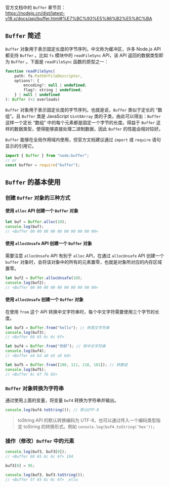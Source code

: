 
官方文档中的 `Buffer` 章节页：  
https://nodejs.cn/dist/latest-v18.x/docs/api/buffer.html#%E7%BC%93%E5%86%B2%E5%8C%BA

## `Buffer` 简述

`Buffer` 对象用于表示固定长度的字节序列，中文称为缓冲区，许多 Node.js API 都支持 `Buffer` 。比如 `fs` 模块中的 `readFileSync` API，该 API 返回的数据类型即为 `Buffer` 。下面是 `readFileSync` 函数的原型之一：

```javascript
function readFileSync(
    path: fs.PathOrFileDescriptor,
    options?: {
        encoding?: null | undefined;
        flag?: string | undefined;
    } | null | undefined
): Buffer (+2 overloads)
```

`Buffer` 对象用于表示固定长度的字节序列。也就是说，`Buffer` 类似于定长的 “数组”。且 `Buffer` 类是 JavaScript `Uint8Array` 类的子类，由此可以得出：`Buffer` 这样一个定长 “数组” 中的每个元素都是固定一个字节的长度。得益于 `Buffer` 这样的数据类型，使得能够直接处理二进制数据，因此 `Buffer` 的性能会相对较好。

`Buffer` 能够在全局作用域内使用，但官方文档建议通过 `import` 或 `require` 语句显示的引用它。

```javascript
import { Buffer } from "node:buffer";
// or
const buffer = require("buffer");
```

## `Buffer` 的基本使用

### 创建 `Buffer` 对象的三种方式

#### 使用 `alloc` API 创建一个 `Buffer` 对象

```javascript
let buf = Buffer.alloc(10);
console.log(buf);
// <Buffer 00 00 00 00 00 00 00 00 00 00>
```

#### 使用 `allocUnsafe` API 创建一个 `Buffer` 对象

需要注意 `allocUnsafe` API 有别于 `alloc` API，在通过 `allocUnsafe` API 创建一个 `buffer` 对象时，会将该对象中的所有的元素置零，也就是对象所对应的内存区域置零。

```javascript
let buf2 = Buffer.allocUnsafe(10);
console.log(buf2);
// <Buffer 00 00 00 00 00 00 00 00 00 00>
```

#### 使用 `allocUnsafe` 创建一个 `Buffer` 对象

在使用 `from` 这个 API 转换中文字符串时，每个中文字符需要使用三个字节的长度。

```javascript
let buf3 = Buffer.from("hello"); // 转英文字符串
console.log(buf3);
// <Buffer 68 65 6c 6c 6f>

let buf4 = Buffer.from("你好"); // 转中文字符串
console.log(buf4);
// <Buffer e4 bd a0 e5 a5 bd>

let buf5 = Buffer.from([108, 111, 118, 101]); // 转数组
console.log(buf5);
// <Buffer 6c 6f 76 65>
```

### `Buffer` 对象转换为字符串

通过使用上面的变量，将变量 `buf4` 转换为字符串并输出。

```javascript
console.log(buf4.toString()); // 默认UTF-8
```

> toString API 的默认转换编码为 UTF-8，也可以通过传入一个编码类型指定 toString 的转换形式。例如 `console.log(buf4.toString('hex'));`

### 操作（修改）`Buffer` 中的元素

```javascript
console.log(buf3, buf3[0]);
// <Buffer 68 65 6c 6c 6f> 104

buf3[0] = 95;

console.log(buf3, buf3.toString());
// <Buffer 5f 65 6c 6c 6f> _ello
```
